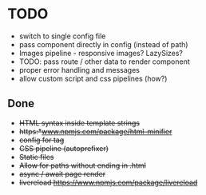 # TODO

* switch to single config file
* pass component directly in config (instead of path)
* Images pipeline - responsive images? LazySizes?
* TODO: pass route / other data to render component
* proper error handling and messages
* allow custom script and css pipelines (how?)

## Done

* ~~HTML syntax inside template strings~~
* ~~https:*www.npmjs.com/package/html-minifier~~
* ~~config for <head> tag~~
* ~~CSS pipeline (autoprefixer)~~
* ~~Static files~~
* ~~Allow for paths without ending in .html~~
* ~~async / await page render~~
* ~~livereload https://www.npmjs.com/package/livereload~~
